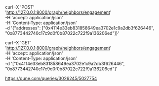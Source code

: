 curl -X 'POST' \
  'http://127.0.0.1:8000/graph/neighbors/engagement' \
  -H 'accept: application/json' \
  -H 'Content-Type: application/json' \
  -d '{"addresses": ["0x4114e33eb831858649ea3702e1c9a2db3f626446", "0x8773442740c17c9d0f0b87022c722f9a136206ed"]}'

curl -X 'GET' \
  'http://127.0.0.1:8000/graph/neighbors/engagement' \
  -H 'accept: application/json' \
  -H 'Content-Type: application/json' \
  -d '["0x4114e33eb831858649ea3702e1c9a2db3f626446", "0x8773442740c17c9d0f0b87022c722f9a136206ed"]'


https://dune.com/queries/3026245/5027754

